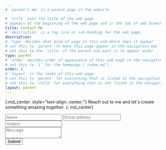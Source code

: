 ```yaml
---
# `parent-C.md` is a parent page in the website

# `title` sets the title of the web page
# appears at the beginning of the web page and in the tab of web browsers
title: Contact Me
# `description` is a tag line or sub-heading for the web page.
description:
# `type` decides what kind of page is this and where does it appear
# set this to `parent` to make this page appear in the navigation bar
# set this to the `title` of the parent you want it to appear under
type: parent
# `order` decides order of appearance of this web page in the navigation bar
# set this to `1` for the homepage (`index.md`)
order: 5
# `layout` is the looks of this web page
# set this to `parent` for everything that is listed in the navigation bar
# set this to `child` for everything that is not listed in the navigation bar
layout: parent
---
```


[//]: # (Here you can write the content of the page in markdown.)

{:md_center: style="text-align: center;"}
Reach out to me and let's create something amazing together.
{: md_center}

<div class="row">
  <div class="offset-by-two eight columns">
    <form class="cf">
      <div class="half left cf">
        <input type="text" id="input-name" placeholder="Name">
        <input type="email" id="input-email" placeholder="Email address">
        <input type="text" id="input-subject" placeholder="Subject">
      </div>
      <div class="half right cf">
        <textarea name="message" type="text" id="input-message" placeholder="Message"></textarea>
      </div>
      <input class="button button-primary" type="submit" value="Submit" id="input-submit">
    </form>
  </div>
</div>